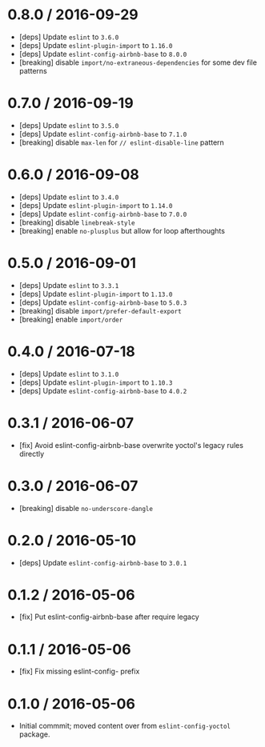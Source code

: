 0.8.0 / 2016-09-29
==================
- [deps] Update `eslint` to `3.6.0`
- [deps] Update `eslint-plugin-import` to `1.16.0`
- [deps] Update `eslint-config-airbnb-base` to `8.0.0`
- [breaking] disable `import/no-extraneous-dependencies` for some dev file patterns

0.7.0 / 2016-09-19
==================
- [deps] Update `eslint` to `3.5.0`
- [deps] Update `eslint-config-airbnb-base` to `7.1.0`
- [breaking] disable `max-len` for ` // eslint-disable-line ` pattern

0.6.0 / 2016-09-08
==================
- [deps] Update `eslint` to `3.4.0`
- [deps] Update `eslint-plugin-import` to `1.14.0`
- [deps] Update `eslint-config-airbnb-base` to `7.0.0`
- [breaking] disable `linebreak-style`
- [breaking] enable `no-plusplus` but allow for loop afterthoughts

0.5.0 / 2016-09-01
==================
- [deps] Update `eslint` to `3.3.1`
- [deps] Update `eslint-plugin-import` to `1.13.0`
- [deps] Update `eslint-config-airbnb-base` to `5.0.3`
- [breaking] disable `import/prefer-default-export`
- [breaking] enable `import/order`

0.4.0 / 2016-07-18
==================
- [deps] Update `eslint` to `3.1.0`
- [deps] Update `eslint-plugin-import` to `1.10.3`
- [deps] Update `eslint-config-airbnb-base` to `4.0.2`

0.3.1 / 2016-06-07
==================
- [fix] Avoid eslint-config-airbnb-base overwrite yoctol's legacy rules directly

0.3.0 / 2016-06-07
==================
- [breaking] disable `no-underscore-dangle`

0.2.0 / 2016-05-10
==================
- [deps] Update `eslint-config-airbnb-base` to `3.0.1`

0.1.2 / 2016-05-06
==================
- [fix] Put eslint-config-airbnb-base after require legacy

0.1.1 / 2016-05-06
==================
- [fix] Fix missing eslint-config- prefix

0.1.0 / 2016-05-06
==================
- Initial commmit; moved content over from `eslint-config-yoctol` package.
